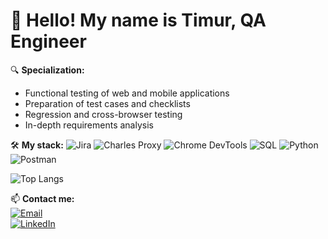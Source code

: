 # 👋 Hello! My name is Timur, QA Engineer

🔍 **Specialization:**  
- Functional testing of web and mobile applications  
- Preparation of test cases and checklists  
- Regression and cross-browser testing
- In-depth requirements analysis

🛠 **My stack:**
![Jira](https://img.shields.io/badge/-Jira-0052CC?logo=jira)
![Charles Proxy](https://img.shields.io/badge/-Charles_Proxy-6C814B)
![Chrome DevTools](https://img.shields.io/badge/-DevTools-4285F4?logo=googlechrome)
![SQL](https://img.shields.io/badge/-SQL-4479A1?logo=mysql)
![Python](https://img.shields.io/badge/-Python-3776AB?logo=python&logoColor=white)
![Postman](https://img.shields.io/badge/-Postman-FF6C37?logo=postman&logoColor=white)

![Top Langs](https://github-readme-stats.vercel.app/api/top-langs/?username=marsianen30&size_weight=0.5&count_weight=0.5)


📫 **Contact me:**  
[![Email](https://img.shields.io/badge/-Email-D14836?logo=gmail)](mailto:timur-38mars@yandex.ru)  
[![LinkedIn](https://img.shields.io/badge/-LinkedIn-0A66C2?logo=linkedin)](https://www.linkedin.com/in/timur-vildanov-183b88283/)

